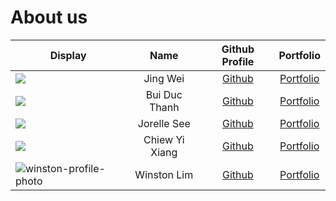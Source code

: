 # About us

| Display                                                                                                                                                                                                                                                                |      Name      |              Github Profile              |             Portfolio             |
|------------------------------------------------------------------------------------------------------------------------------------------------------------------------------------------------------------------------------------------------------------------------|:--------------:|:----------------------------------------:|:---------------------------------:|
| ![](https://via.placeholder.com/100.png?text=Photo)                                                                                                                                                                                                                    |    Jing Wei    | [Github](https://github.com/jingwei55)   | [Portfolio](docs/team/jingwei.md) |
| ![](https://scontent-xsp1-3.xx.fbcdn.net/v/t39.30808-6/283972742_3147048338875348_1139762696099650067_n.jpg?_nc_cat=107&ccb=1-7&_nc_sid=09cbfe&_nc_ohc=pMTUttIzJhcAX91pn4-&_nc_ht=scontent-xsp1-3.xx&oh=00_AT8wbld3wdGbuhnKgTJPw-OoOjjVNkgrPuCcyAYJfLglcQ&oe=63406F3E) | Bui Duc Thanh  |   [Github](https://github.com/bdthanh)   | [Portfolio](docs/team/bdthanh.md) |
| ![](https://via.placeholder.com/100.png?text=Photo)                                                                                                                                                                                                                    |  Jorelle See   | [Github](https://github.com/jorellesee)  | [Portfolio](docs/team/jorelle.md) |
| ![](https://i.imgur.com/zeMd6dI.jpg)                                                                                                                                                                                                                                   | Chiew Yi Xiang |   [Github](https://github.com/chiewyx)   | [Portfolio](docs/team/yixiang.md) |
| ![winston-profile-photo](https://www.winston-lim.com/profile-avatar.jpeg)                                                                                                                                                                                              |  Winston Lim   | [Github](https://github.com/winston-lim) | [Portfolio](docs/team/winston.md) |
